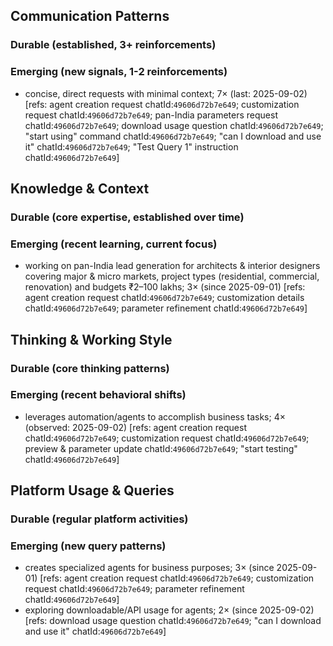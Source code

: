 ## Communication Patterns
### Durable (established, 3+ reinforcements)

### Emerging (new signals, 1-2 reinforcements)
- concise, direct requests with minimal context; 7× (last: 2025-09-02) [refs: agent creation request chatId:`49606d72b7e649`; customization request chatId:`49606d72b7e649`; pan-India parameters request chatId:`49606d72b7e649`; download usage question chatId:`49606d72b7e649`; "start using" command chatId:`49606d72b7e649`; "can I download and use it" chatId:`49606d72b7e649`; "Test Query 1" instruction chatId:`49606d72b7e649`]

## Knowledge & Context
### Durable (core expertise, established over time)

### Emerging (recent learning, current focus)
- working on pan-India lead generation for architects & interior designers covering major & micro markets, project types (residential, commercial, renovation) and budgets ₹2–100 lakhs; 3× (since 2025-09-01) [refs: agent creation request chatId:`49606d72b7e649`; customization details chatId:`49606d72b7e649`; parameter refinement chatId:`49606d72b7e649`]

## Thinking & Working Style
### Durable (core thinking patterns)

### Emerging (recent behavioral shifts)
- leverages automation/agents to accomplish business tasks; 4× (observed: 2025-09-02) [refs: agent creation request chatId:`49606d72b7e649`; customization request chatId:`49606d72b7e649`; preview & parameter update chatId:`49606d72b7e649`; "start testing" chatId:`49606d72b7e649`]

## Platform Usage & Queries
### Durable (regular platform activities)

### Emerging (new query patterns)
- creates specialized agents for business purposes; 3× (since 2025-09-01) [refs: agent creation request chatId:`49606d72b7e649`; customization request chatId:`49606d72b7e649`; parameter refinement chatId:`49606d72b7e649`]
- exploring downloadable/API usage for agents; 2× (since 2025-09-02) [refs: download usage question chatId:`49606d72b7e649`; "can I download and use it" chatId:`49606d72b7e649`]